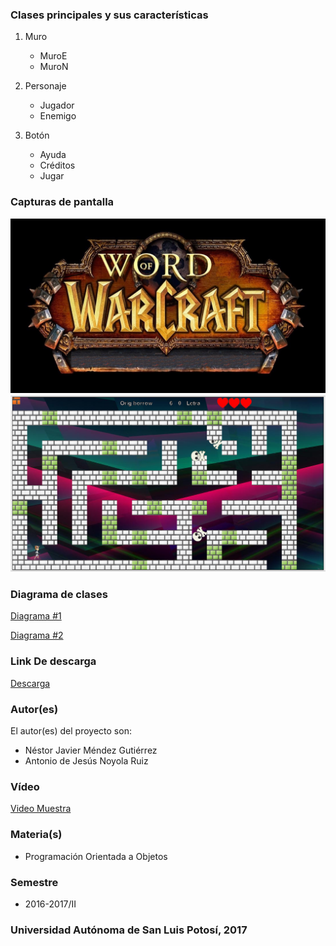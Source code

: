 
### Clases principales y sus características
1. Muro
    - MuroE
    - MuroN

2. Personaje
    - Jugador
    - Enemigo

3. Botón
    - Ayuda
    - Créditos 
    - Jugar
    
### Capturas de pantalla

![GitHub Logo](2408.jpg)
![GitHub Logo](Juego2.PNG)
### Diagrama de clases
[Diagrama #1](https://plus.google.com/photos/113828127959402830080/album/6425319837927158817/6425319837735476658?authkey=CNKUmsDv9faz9AE)

[Diagrama #2](https://plus.google.com/photos/113828127959402830080/album/6425319837927158817/6425319839099449426?authkey=CNKUmsDv9faz9AE)

### Link De descarga

[Descarga](https://github.com/anuma98/WordOfWarcaft/blob/master/WordOfWarcraftFinal.zip)


### Autor(es)
El autor(es) del proyecto son:
- Néstor Javier Méndez Gutiérrez
- Antonio de Jesús Noyola Ruiz
### Vídeo
[Video Muestra](https://www.youtube.com/watch?v=i0rIihtdYG8)
### Materia(s)
- Programación Orientada a Objetos

### Semestre
- 2016-2017/II

### Universidad Autónoma de San Luis Potosí, 2017
